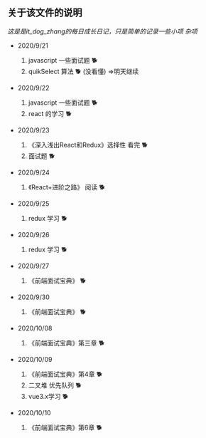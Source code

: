 ## 关于该文件的说明
 *这是是it_dog_zhang的每日成长日记，只是简单的记录一些小项 杂项*


* 2020/9/21
  1. javascript 一些面试题 🐕
  2. quikSelect 算法   🐕  (没看懂) =>明天继续

* 2020/9/22
  1. javascript 一些面试题 🐕
  2. react 的学习 🐕

* 2020/9/23
  1. 《深入浅出React和Redux》选择性 看完 🐕
  2. 面试题 🐕

* 2020/9/24
  1. 《React+进阶之路》 阅读 🐕

* 2020/9/25
  1. redux 学习 🐕

* 2020/9/26
  1. redux 学习 🐕

* 2020/9/27
  1. 《前端面试宝典》 🐕
* 2020/9/30
  1. 《前端面试宝典》 🐕
* 2020/10/08
  1. 《前端面试宝典》第三章 🐕
   
* 2020/10/09
  1. 《前端面试宝典》第4章 🐕
  2. 二叉堆 优先队列 🐕
  3. vue3.x学习 🐕
   
* 2020/10/10
  1. 《前端面试宝典》第6章 🐕
   